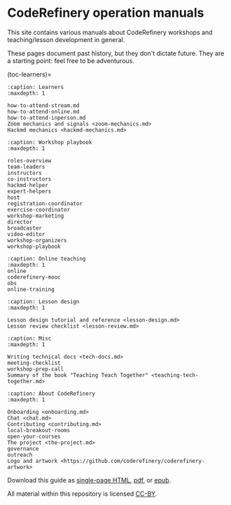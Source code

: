 # CodeRefinery operation manuals

This site contains various manuals about CodeRefinery workshops and
teaching/lesson development in general.

These pages document past history, but they don't dictate future.
They are a starting point: feel free to be adventurous.

(toc-learners)=

```{toctree}
:caption: Learners
:maxdepth: 1

how-to-attend-stream.md
how-to-attend-online.md
how-to-attend-inperson.md
Zoom mechanics and signals <zoom-mechanics.md>
Hackmd mechanics <hackmd-mechanics.md>
```

```{toctree}
:caption: Workshop playbook
:maxdepth: 1

roles-overview
team-leaders
instructors
co-instructors
hackmd-helper
expert-helpers
host
registration-coordinator
exercise-coordinator
workshop-marketing
director
broadcaster
video-editor
workshop-organizers
workshop-playbook
```

```{toctree}
:caption: Online teaching
:maxdepth: 1
online
coderefinery-mooc
obs
online-training
```

```{toctree}
:caption: Lesson design
:maxdepth: 1

Lesson design tutorial and reference <lesson-design.md>
Lesson review checklist <lesson-review.md>
```

```{toctree}
:caption: Misc
:maxdepth: 1

Writing technical docs <tech-docs.md>
meeting-checklist
workshop-prep-call
Summary of the book "Teaching Teach Together" <teaching-tech-together.md>

```

```{toctree}
:caption: About CodeRefinery
:maxdepth: 1

Onboarding <onboarding.md>
Chat <chat.md>
Contributing <contributing.md>
local-breakout-rooms
open-your-courses
The project <the-project.md>
governance
outreach
Logo and artwork <https://github.com/coderefinery/coderefinery-artwork>
```

Download this guide as [single-page HTML](https://coderefinery.github.io/manuals/_builds/singlehtml/),
[pdf](https://coderefinery.github.io/manuals/_builds/CodeRefineryManuals.pdf), or
[epub](https://coderefinery.github.io/manuals/_builds/CodeRefineryManuals.epub).

All material within this repository is licensed [CC-BY](LICENSE.md).
